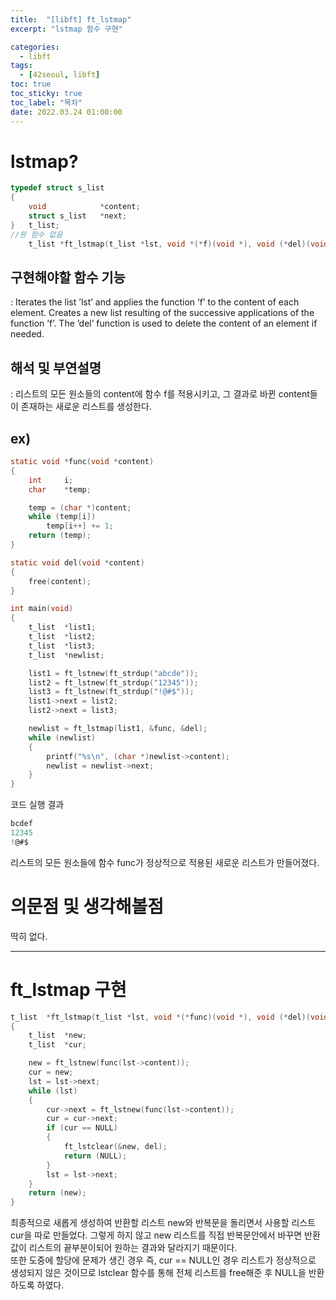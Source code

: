 ```yaml
---
title:  "[libft] ft_lstmap"
excerpt: "lstmap 함수 구현"

categories:
  - libft
tags:
  - [42seoul, libft]
toc: true
toc_sticky: true
toc_label: "목차"
date: 2022.03.24 01:00:00
---
```


# lstmap?

```c
typedef struct s_list
{
	void			*content;
	struct s_list	*next;
}	t_list;
//원 함수 없음
    t_list *ft_lstmap(t_list *lst, void *(*f)(void *), void (*del)(void *));
```

## 구현해야할 함수 기능    
:  Iterates the list ’lst’ and applies the function ’f’ to the content of each element. Creates a new list resulting of the successive applications of the function ’f’. The ’del’ function is used to delete the content of an element if needed.    

## 해석 및 부연설명    
:  리스트의 모든 원소들의 content에 함수 f를 적용시키고, 그 결과로 바뀐 content들이 존재하는 새로운 리스트를 생성한다.    

## ex)    
```c
static void	*func(void *content)
{
	int		i;
	char	*temp;

	temp = (char *)content;
	while (temp[i])
		temp[i++] += 1;
	return (temp);
}

static void	del(void *content)
{
	free(content);
}

int	main(void)
{
	t_list	*list1;
	t_list	*list2;
	t_list	*list3;
	t_list	*newlist;

	list1 = ft_lstnew(ft_strdup("abcde"));
	list2 = ft_lstnew(ft_strdup("12345"));
	list3 = ft_lstnew(ft_strdup("!@#$"));
	list1->next = list2;
	list2->next = list3;

	newlist = ft_lstmap(list1, &func, &del);
	while (newlist)
	{
		printf("%s\n", (char *)newlist->content);
		newlist = newlist->next;
	}
}
```
코드 실행 결과
```c
bcdef
12345
!@#$
```
리스트의 모든 원소들에 함수 func가 정상적으로 적용된 새로운 리스트가 만들어졌다.    

# 의문점 및 생각해볼점    
딱히 없다.    

***

# ft_lstmap 구현

```c
t_list	*ft_lstmap(t_list *lst, void *(*func)(void *), void (*del)(void *))
{
	t_list	*new;
	t_list	*cur;

	new = ft_lstnew(func(lst->content));
	cur = new;
	lst = lst->next;
	while (lst)
	{
		cur->next = ft_lstnew(func(lst->content));
		cur = cur->next;
		if (cur == NULL)
		{
			ft_lstclear(&new, del);
			return (NULL);
		}
		lst = lst->next;
	}
	return (new);
}

```

최종적으로 새롭게 생성하여 반환할 리스트 new와 반복문을 돌리면서 사용할 리스트 cur을 따로 만들었다. 그렇게 하지 않고 new 리스트를 직접 반복문안에서 바꾸면 반환값이 리스트의 끝부분이되어 원하는 결과와 달라지기 때문이다.    
또한 도중에 할당에 문제가 생긴 경우 즉, cur == NULL인 경우 리스트가 정상적으로 생성되지 않은 것이므로 lstclear 함수를 통해 전체 리스트를 free해준 후 NULL을 반환하도록 하였다.    
